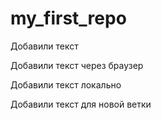 #  my_first_repo

Добавили текст

Добавили текст через браузер

Добавили текст локально 

Добавили текст для новой ветки